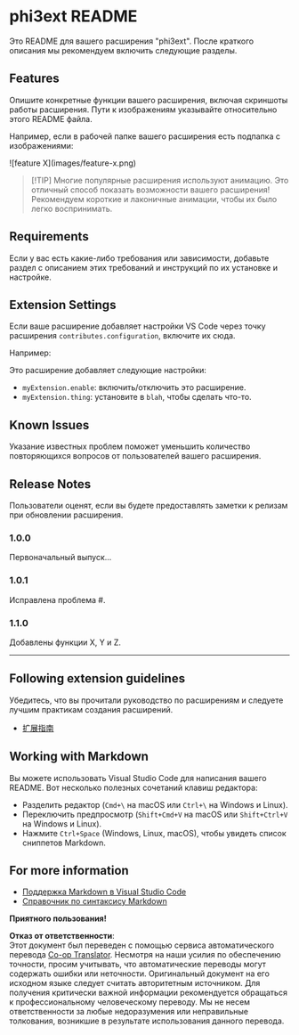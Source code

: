 <!--
CO_OP_TRANSLATOR_METADATA:
{
  "original_hash": "be0b2937160c486180ded27e4f14adeb",
  "translation_date": "2025-07-16T16:33:09+00:00",
  "source_file": "code/07.Lab/01/AIPC/extensions/phi3ext/README.md",
  "language_code": "ru"
}
-->
# phi3ext README

Это README для вашего расширения "phi3ext". После краткого описания мы рекомендуем включить следующие разделы.

## Features

Опишите конкретные функции вашего расширения, включая скриншоты работы расширения. Пути к изображениям указывайте относительно этого README файла.

Например, если в рабочей папке вашего расширения есть подпапка с изображениями:

\!\[feature X\]\(images/feature-x.png\)

> [!TIP] Многие популярные расширения используют анимацию. Это отличный способ показать возможности вашего расширения! Рекомендуем короткие и лаконичные анимации, чтобы их было легко воспринимать.

## Requirements

Если у вас есть какие-либо требования или зависимости, добавьте раздел с описанием этих требований и инструкций по их установке и настройке.

## Extension Settings

Если ваше расширение добавляет настройки VS Code через точку расширения `contributes.configuration`, включите их сюда.

Например:

Это расширение добавляет следующие настройки:

* `myExtension.enable`: включить/отключить это расширение.
* `myExtension.thing`: установите в `blah`, чтобы сделать что-то.

## Known Issues

Указание известных проблем поможет уменьшить количество повторяющихся вопросов от пользователей вашего расширения.

## Release Notes

Пользователи оценят, если вы будете предоставлять заметки к релизам при обновлении расширения.

### 1.0.0

Первоначальный выпуск...

### 1.0.1

Исправлена проблема #.

### 1.1.0

Добавлены функции X, Y и Z.

---

## Following extension guidelines

Убедитесь, что вы прочитали руководство по расширениям и следуете лучшим практикам создания расширений.

* [扩展指南](https://code.visualstudio.com/api/references/extension-guidelines?WT.mc_id=aiml-137032-kinfeylo)

## Working with Markdown

Вы можете использовать Visual Studio Code для написания вашего README. Вот несколько полезных сочетаний клавиш редактора:

* Разделить редактор (`Cmd+\` на macOS или `Ctrl+\` на Windows и Linux).
* Переключить предпросмотр (`Shift+Cmd+V` на macOS или `Shift+Ctrl+V` на Windows и Linux).
* Нажмите `Ctrl+Space` (Windows, Linux, macOS), чтобы увидеть список сниппетов Markdown.

## For more information

* [Поддержка Markdown в Visual Studio Code](http://code.visualstudio.com/docs/languages/markdown?WT.mc_id=aiml-137032-kinfeylo)
* [Справочник по синтаксису Markdown](https://help.github.com/articles/markdown-basics/)

**Приятного пользования!**

**Отказ от ответственности**:  
Этот документ был переведен с помощью сервиса автоматического перевода [Co-op Translator](https://github.com/Azure/co-op-translator). Несмотря на наши усилия по обеспечению точности, просим учитывать, что автоматические переводы могут содержать ошибки или неточности. Оригинальный документ на его исходном языке следует считать авторитетным источником. Для получения критически важной информации рекомендуется обращаться к профессиональному человеческому переводу. Мы не несем ответственности за любые недоразумения или неправильные толкования, возникшие в результате использования данного перевода.